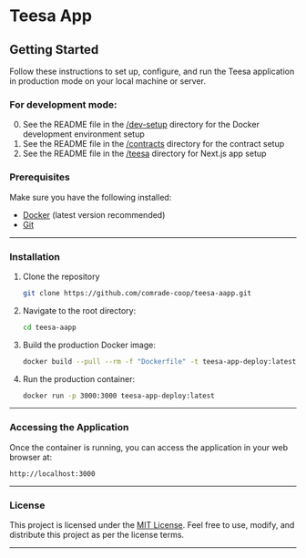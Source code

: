 # Teesa App

## Getting Started

Follow these instructions to set up, configure, and run the Teesa application in production mode on your local machine or server.

### For development mode:
0. See the README file in the [/dev-setup](/dev-setup/README.md) directory for the Docker development environment setup
1. See the README file in the [/contracts](/contracts/README.md) directory for the contract setup
2. See the README file in the [/teesa](/teesa/README.md) directory for Next.js app setup

### Prerequisites

Make sure you have the following installed:
- [Docker](https://www.docker.com/) (latest version recommended)
- [Git](https://git-scm.com/)

---

### Installation

1. Clone the repository

   ```bash
   git clone https://github.com/comrade-coop/teesa-aapp.git
   ```

2. Navigate to the root directory: 

   ```bash
   cd teesa-aapp
   ```

3. Build the production Docker image:

   ```bash
   docker build --pull --rm -f "Dockerfile" -t teesa-app-deploy:latest "."
   ```

3. Run the production container:

   ```bash
   docker run -p 3000:3000 teesa-app-deploy:latest
   ```

---

### Accessing the Application

Once the container is running, you can access the application in your web browser at:

   ```
   http://localhost:3000
   ```

---

### License

This project is licensed under the [MIT License](LICENSE). Feel free to use, modify, and distribute this project as per the license terms.

---